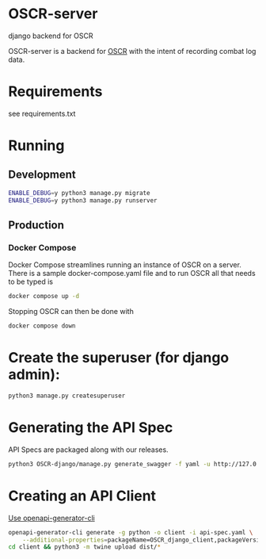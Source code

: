 # OSCR-server
django backend for OSCR

OSCR-server is a backend for [OSCR](https://github.com/STOCD/OSCR/tree/main) with the intent
of recording combat log data.

# Requirements
see requirements.txt

# Running
## Development
```bash
ENABLE_DEBUG=y python3 manage.py migrate
ENABLE_DEBUG=y python3 manage.py runserver
```

## Production

### Docker Compose

Docker Compose streamlines running an instance of OSCR on a server. There is a sample
docker-compose.yaml file and to run OSCR all that needs to be typed is

```bash
docker compose up -d
```

Stopping OSCR can then be done with

```bash
docker compose down
```

# Create the superuser (for django admin):

```bash
python3 manage.py createsuperuser
```

# Generating the API Spec

API Specs are packaged along with our releases.


```bash
python3 OSCR-django/manage.py generate_swagger -f yaml -u http://127.0.0.1 api-spec.yaml
```

# Creating an API Client

[Use openapi-generator-cli](https://github.com/OpenAPITools/openapi-generator-cli)

```bash
openapi-generator-cli generate -g python -o client -i api-spec.yaml \
    --additional-properties=packageName=OSCR_django_client,packageVersion=1.0.0
cd client && python3 -m twine upload dist/*
```
